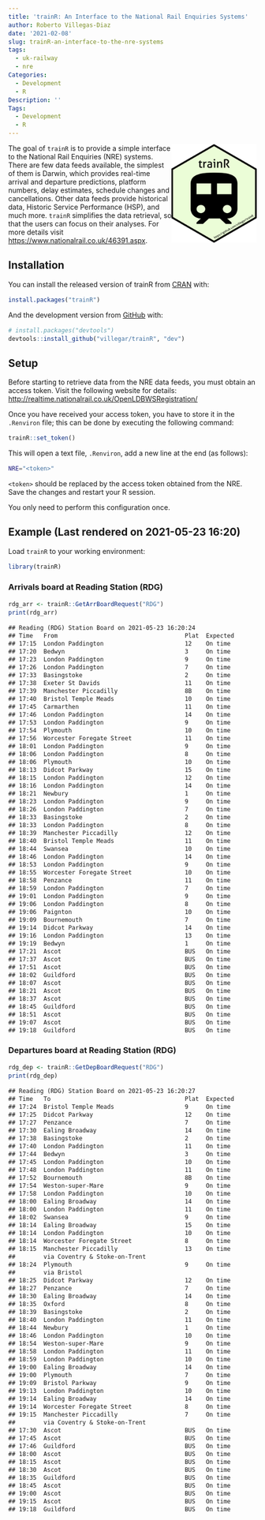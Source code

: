 ```yaml
---
title: 'trainR: An Interface to the National Rail Enquiries Systems'
author: Roberto Villegas-Diaz
date: '2021-02-08'
slug: trainR-an-interface-to-the-nre-systems
tags:
  - uk-railway
  - nre
Categories:
  - Development
  - R
Description: ''
Tags:
  - Development
  - R
---
```


<img src="https://raw.githubusercontent.com/villegar/trainR/main/inst/images/logo.png" alt="logo" align="right" height=200px/>

The goal of `trainR` is to provide a simple interface to the 
National Rail Enquiries (NRE) systems. There are few data feeds 
available, the simplest of them is Darwin, which provides real-time 
arrival and departure predictions, platform numbers, delay estimates, 
schedule changes and cancellations. Other data feeds provide historical 
data, Historic Service Performance (HSP), and much more. `trainR` 
simplifies the data retrieval, so that the users can focus on their 
analyses. For more details visit 
https://www.nationalrail.co.uk/46391.aspx.

## Installation

You can install the released version of trainR from [CRAN](https://CRAN.R-project.org) with:

``` r
install.packages("trainR")
```

And the development version from [GitHub](https://github.com/) with:

``` r
# install.packages("devtools")
devtools::install_github("villegar/trainR", "dev")
```

## Setup
Before starting to retrieve data from the NRE data feeds, you must obtain an access token. 
Visit the following website for details: http://realtime.nationalrail.co.uk/OpenLDBWSRegistration/

Once you have received your access token, you have to store it in the `.Renviron` file; this can be 
done by executing the following command:


```r
trainR::set_token()
```

This will open a text file, `.Renviron`, add a new line at the end (as follows):

```bash
NRE="<token>"
```

`<token>` should be replaced by the access token obtained from the NRE. Save the changes and restart 
your R session.

You only need to perform this configuration once.

## Example (Last rendered on 2021-05-23 16:20)

Load `trainR` to your working environment:

```r
library(trainR)
```

### Arrivals board at Reading Station (RDG)


```r
rdg_arr <- trainR::GetArrBoardRequest("RDG")
print(rdg_arr)
```

```
## Reading (RDG) Station Board on 2021-05-23 16:20:24
## Time   From                                    Plat  Expected
## 17:15  London Paddington                       12    On time
## 17:20  Bedwyn                                  3     On time
## 17:23  London Paddington                       9     On time
## 17:26  London Paddington                       7     On time
## 17:33  Basingstoke                             2     On time
## 17:38  Exeter St Davids                        11    On time
## 17:39  Manchester Piccadilly                   8B    On time
## 17:40  Bristol Temple Meads                    10    On time
## 17:45  Carmarthen                              11    On time
## 17:46  London Paddington                       14    On time
## 17:53  London Paddington                       9     On time
## 17:54  Plymouth                                10    On time
## 17:56  Worcester Foregate Street               11    On time
## 18:01  London Paddington                       9     On time
## 18:06  London Paddington                       8     On time
## 18:06  Plymouth                                10    On time
## 18:13  Didcot Parkway                          15    On time
## 18:15  London Paddington                       12    On time
## 18:16  London Paddington                       14    On time
## 18:21  Newbury                                 1     On time
## 18:23  London Paddington                       9     On time
## 18:26  London Paddington                       7     On time
## 18:33  Basingstoke                             2     On time
## 18:33  London Paddington                       8     On time
## 18:39  Manchester Piccadilly                   12    On time
## 18:40  Bristol Temple Meads                    11    On time
## 18:44  Swansea                                 10    On time
## 18:46  London Paddington                       14    On time
## 18:53  London Paddington                       9     On time
## 18:55  Worcester Foregate Street               10    On time
## 18:58  Penzance                                11    On time
## 18:59  London Paddington                       7     On time
## 19:01  London Paddington                       9     On time
## 19:06  London Paddington                       8     On time
## 19:06  Paignton                                10    On time
## 19:09  Bournemouth                             7     On time
## 19:14  Didcot Parkway                          14    On time
## 19:16  London Paddington                       13    On time
## 19:19  Bedwyn                                  1     On time
## 17:21  Ascot                                   BUS   On time
## 17:37  Ascot                                   BUS   On time
## 17:51  Ascot                                   BUS   On time
## 18:02  Guildford                               BUS   On time
## 18:07  Ascot                                   BUS   On time
## 18:21  Ascot                                   BUS   On time
## 18:37  Ascot                                   BUS   On time
## 18:45  Guildford                               BUS   On time
## 18:51  Ascot                                   BUS   On time
## 19:07  Ascot                                   BUS   On time
## 19:18  Guildford                               BUS   On time
```

### Departures board at Reading Station (RDG)


```r
rdg_dep <- trainR::GetDepBoardRequest("RDG")
print(rdg_dep)
```

```
## Reading (RDG) Station Board on 2021-05-23 16:20:27
## Time   To                                      Plat  Expected
## 17:24  Bristol Temple Meads                    9     On time
## 17:25  Didcot Parkway                          12    On time
## 17:27  Penzance                                7     On time
## 17:30  Ealing Broadway                         14    On time
## 17:38  Basingstoke                             2     On time
## 17:40  London Paddington                       11    On time
## 17:44  Bedwyn                                  3     On time
## 17:45  London Paddington                       10    On time
## 17:48  London Paddington                       11    On time
## 17:52  Bournemouth                             8B    On time
## 17:54  Weston-super-Mare                       9     On time
## 17:58  London Paddington                       10    On time
## 18:00  Ealing Broadway                         14    On time
## 18:00  London Paddington                       11    On time
## 18:02  Swansea                                 9     On time
## 18:14  Ealing Broadway                         15    On time
## 18:14  London Paddington                       10    On time
## 18:14  Worcester Foregate Street               8     On time
## 18:15  Manchester Piccadilly                   13    On time
##        via Coventry & Stoke-on-Trent           
## 18:24  Plymouth                                9     On time
##        via Bristol                             
## 18:25  Didcot Parkway                          12    On time
## 18:27  Penzance                                7     On time
## 18:30  Ealing Broadway                         14    On time
## 18:35  Oxford                                  8     On time
## 18:39  Basingstoke                             2     On time
## 18:40  London Paddington                       11    On time
## 18:44  Newbury                                 1     On time
## 18:46  London Paddington                       10    On time
## 18:54  Weston-super-Mare                       9     On time
## 18:58  London Paddington                       11    On time
## 18:59  London Paddington                       10    On time
## 19:00  Ealing Broadway                         14    On time
## 19:00  Plymouth                                7     On time
## 19:09  Bristol Parkway                         9     On time
## 19:13  London Paddington                       10    On time
## 19:14  Ealing Broadway                         14    On time
## 19:14  Worcester Foregate Street               8     On time
## 19:15  Manchester Piccadilly                   7     On time
##        via Coventry & Stoke-on-Trent           
## 17:30  Ascot                                   BUS   On time
## 17:45  Ascot                                   BUS   On time
## 17:46  Guildford                               BUS   On time
## 18:00  Ascot                                   BUS   On time
## 18:15  Ascot                                   BUS   On time
## 18:30  Ascot                                   BUS   On time
## 18:35  Guildford                               BUS   On time
## 18:45  Ascot                                   BUS   On time
## 19:00  Ascot                                   BUS   On time
## 19:15  Ascot                                   BUS   On time
## 19:18  Guildford                               BUS   On time
```
